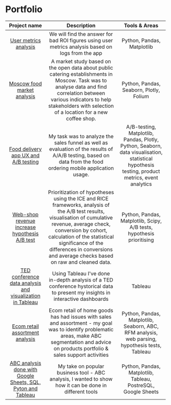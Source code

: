# Portfolio

| Project name | Description  | Tools & Areas |
| :--------------------: | :---------------------: |:---------------------------:|
|[User metrics analysis](https://github.com/bobritsky/Portfolio/tree/48a897b3550977ff84d291eb609f9cbd473191e3/User%20Metrics)|We will find the answer for bad ROI figures using user metrics analysis based on logs from the app| Python, Pandas, Matplotlib
| [Moscow food market analysis](https://github.com/bobritsky/Portfolio/tree/783a64eb376885f6dba014d2901b9b60e2f34cd0/Food_Market_Yandex) | A market study  based on the open data about public catering establishments in Moscow. Task was to analyse data and find correlation between various indicators to help stakeholders with  selection of a location for a new coffee shop. | Python, Pandas, Seaborn, Plotly, Folium
| [Food delivery app UX and A/B testing](https://github.com/bobritsky/Portfolio/tree/c7699995d7e6ec4efa553ef2f421852af6a06310/Mobile_app_UX_A_B_test) | My task was to analyze the sales funnel as well as evaluation of the results of A/A/B testing, based on data from the food ordering mobile application usage. | A/B-testing, Matplotlib, Pandas, Plotly, Python, Seaborn, data visualisation, statistical hypothesis testing, product metrics, event analytics
| [Web-shop revenue increase hypothesis A/B test](https://github.com/bobritsky/Portfolio/tree/45a558166d986b243a6d3e6a9800ff67dd241904/Online_store_hypothesys_A_B) | Prioritization of hypotheses using the ICE and RICE frameworks, analysis of the A/B test results, visualisation of cumulative revenue, average check, conversion by cohort, calculation of the statistical significance of the differences in conversions and average checks based on raw and cleaned data. | Python, Pandas, Matplotlib, Scipy, A/B tests, hypothesis prioritising 
|[TED conference data analysis and visualization in Tableau](https://github.com/bobritsky/Portfolio/tree/f6099d1cd4d6d071269e0d555be5ede523196c02/Tableau)|Using Tableau I've done in-depth analysis of a TED conference hystorical data to present my insights in interactive dashboards| Tableau
|[Ecom retail assortment analysis](https://github.com/bobritsky/Portfolio/tree/e9b176db0cae959ced15aaba2babc42ab14dcb38/Graduate_Ecom_retail)|Ecom retail of home goods has had issues with sales and assortment - my goal was to identify problematic areas, make ABC segmentation and advice on products portfolio & sales support activities | Python, Pandas, Matplotlib, Seaborn, ABC, RFM analysis, web parsing, hypothesis tests, Tableau
|[ABC analysis done with Google Sheets, SQL, Pyton and Tableau](https://github.com/bobritsky/Portfolio/tree/6ff3c8172e671321d769d57aafb92d628d305444/ABC%20analysis)|My take on popular business tool - ABC analysis, I wanted to show how it can be done in different tools| Python, Pandas, Matplotlib, Tableau, PostreSQL, Google Sheets

